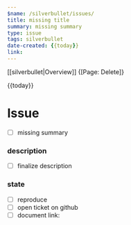 ```yaml
---
$name: /silverbullet/issues/
title: missing title
summary: missing summary
type: issue
tags: silverbullet
date-created: {{today}}
link: 
---
```

[[silverbullet|Overview]]  {[Page: Delete]}

{{today}}

# Issue
* [ ] missing summary
### description
* [ ] finalize description

### state
* [ ] reproduce
* [ ] open ticket on github
* [ ] document link: 